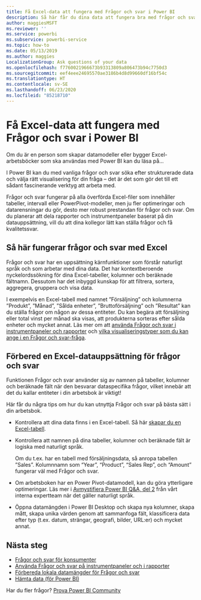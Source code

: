 ```yaml
---
title: Få Excel-data att fungera med Frågor och svar i Power BI
description: Så här får du dina data att fungera bra med frågor och svar i Power BI
author: maggiesMSFT
ms.reviewer: ''
ms.service: powerbi
ms.subservice: powerbi-service
ms.topic: how-to
ms.date: 05/13/2019
ms.author: maggies
LocalizationGroup: Ask questions of your data
ms.openlocfilehash: f7760021966673b93313809a806473b94c7750d3
ms.sourcegitcommit: eef4eee24695570ae3186b4d8d99660df16bf54c
ms.translationtype: HT
ms.contentlocale: sv-SE
ms.lasthandoff: 06/23/2020
ms.locfileid: "85218710"
---
```

# <a name="make-excel-data-work-well-with-qa-in-power-bi"></a>Få Excel-data att fungera med Frågor och svar i Power BI
Om du är en person som skapar datamodeller eller bygger Excel-arbetsböcker som ska användas med Power BI kan du läsa på...

I Power BI kan du med vanliga frågor och svar söka efter strukturerade data och välja rätt visualisering för din fråga – det är det som gör det till ett sådant fascinerande verktyg att arbeta med.   

Frågor och svar fungerar på alla överförda Excel-filer som innehåller tabeller, intervall eller PowerPivot-modeller, men ju fler optimeringar och datarensningar du gör, desto mer robust prestandan för frågor och svar.  Om du planerar att dela rapporter och instrumentpaneler baserat på din datauppsättning, vill du att dina kollegor lätt kan ställa frågor och få kvalitetssvar.

## <a name="how-qa-works-with-excel"></a>Så här fungerar frågor och svar med Excel
Frågor och svar har en uppsättning kärnfunktioner som förstår naturligt språk och som arbetar med dina data. Det har kontextberoende nyckelordssökning för dina Excel-tabeller, kolumner och beräknade fältnamn. Dessutom har det inbyggd kunskap för att filtrera, sortera, aggregera, gruppera och visa data. 

I exempelvis en Excel-tabell med namnet ”Försäljning” och kolumnerna ”Produkt”, ”Månad”, ”Sålda enheter”, ”Bruttoförsäljning” och ”Resultat” kan du ställa frågor om någon av dessa entiteter.  Du kan begära att försäljning eller total vinst per månad ska visas, att produkterna sorteras efter sålda enheter och mycket annat. Läs mer om att [använda Frågor och svar i instrumentpaneler och rapporter](power-bi-tutorial-q-and-a.md) och [vilka visualiseringstyper som du kan ange i en Frågor och svar-fråga](../visuals/power-bi-visualization-types-for-reports-and-q-and-a.md).

## <a name="prepare-an-excel-dataset-for-qa"></a>Förbered en Excel-datauppsättning för frågor och svar
Funktionen Frågor och svar använder sig av namnen på tabeller, kolumner och beräknade fält när den besvarar dataspecifika frågor, vilket innebär att det du kallar entiteter i din arbetsbok är viktigt!

Här får du några tips om hur du kan utnyttja Frågor och svar på bästa sätt i din arbetsbok.

* Kontrollera att dina data finns i en Excel-tabell. Så här [skapar du en Excel-tabell](https://support.office.com/article/Create-an-Excel-table-in-a-worksheet-e81aa349-b006-4f8a-9806-5af9df0ac664).
* Kontrollera att namnen på dina tabeller, kolumner och beräknade fält är logiska med naturligt språk.
  
  Om du t.ex. har en tabell med försäljningsdata, så anropa tabellen ”Sales”. Kolumnnamn som “Year”, “Product”, “Sales Rep”, och “Amount” fungerar väl med Frågor och svar.

* Om arbetsboken har en Power Pivot-datamodell, kan du göra ytterligare optimeringar. Läs mer i [Avmystifiera Power BI Q&A, del 2](https://powerbi.microsoft.com/blog/demystifying-power-bi-q-amp-a-part-2/) från vårt interna expertteam när det gäller naturligt språk.

* Öppna datamängden i Power BI Desktop och skapa nya kolumner, skapa mått, skapa unika värden genom att sammanfoga fält, klassificera data efter typ (t.ex. datum, strängar, geografi, bilder, URL:er) och mycket annat.

## <a name="next-steps"></a>Nästa steg

- [Frågor och svar för konsumenter](../consumer/end-user-q-and-a.md)  
- [Använda Frågor och svar på instrumentpaneler och i rapporter](power-bi-tutorial-q-and-a.md)
- [Förbereda lokala datamängder för Frågor och svar](service-q-and-a-direct-query.md)   
- [Hämta data (för Power BI)](../connect-data/service-get-data.md)  

Har du fler frågor? [Prova Power BI Community](https://community.powerbi.com/)
